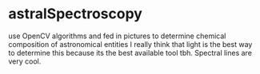 # astralSpectroscopy
use OpenCV algorithms and fed in pictures to determine chemical composition of astronomical entities
I really think that light is the best way to determine this because its the best available tool tbh. Spectral lines are very cool.
